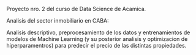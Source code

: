 Proyecto nro. 2 del curso de Data Science de Acamica.

Analisis del sector inmobiliario en CABA:

Analisis descriptivo, preprocesamiento de los datos y entrenamientos de modelos de Machine Learning (y su posterior analisis y optimizacion de hiperparamentros) para predecir el precio de las distintas propiedades.
